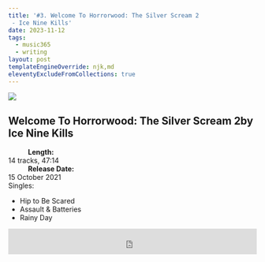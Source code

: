 ```yaml
---
title: '#3. Welcome To Horrorwood: The Silver Scream 2
 - Ice Nine Kills'
date: 2023-11-12
tags:
  - music365
  - writing
layout: post
templateEngineOverride: njk,md
eleventyExcludeFromCollections: true
---
```


<aside class="album-profile" style="--shadow: rgb(40,45,60)">
  <div class="album-profile__image">
    <img crossorigin="anonymous" src="https://lastfm.freetls.fastly.net/i/u/770x0/1e757535e9e0ebbca3178f670756581d.jpg#1e757535e9e0ebbca3178f670756581d"/>
  </div>
  <div class="aside__content">
    <h1><strong>Welcome To Horrorwood: The Silver Scream 2</strong>by Ice Nine Kills</h1>
    <dl>
      <div>
        <dd><strong>Length:</strong></dd>
        <dt>14 tracks, 47:14</dt>
      </div>
      <div>
        <dd><strong>Release Date:</strong></dd>
        <dt>15 October 2021</dt>
      </div>
      <div class="singles">
        <span>Singles:</span>
        <ul>
          <li>Hip to Be Scared</li>
          <li>Assault & Batteries</li>
          <li>Rainy Day</li>
        </ul>
      </div>
    </dl>
    <div class="color-grid" style="--opacity: 1;">
      <div class="color-grid__container">
					<span class="color color--1" style="--firstColor: rgb(40,45,60)"></span>
					<span class="color color--2" style="--secondaryColor: rgb(154,166,174)"></span>
					<span class="color color--3" style="--thirdColor: rgb(107,124,153)"></span>
      </div>
    </div>
  </div>
</aside>

<iframe width="100%" height="52" src="https://odesli.co/embed/?url=https%3A%2F%2Falbum.link%2Fi%2F1589012290&theme=light" frameborder="0" allowfullscreen sandbox="allow-same-origin allow-scripts allow-presentation allow-popups allow-popups-to-escape-sandbox" allow="clipboard-read; clipboard-write"></iframe>
